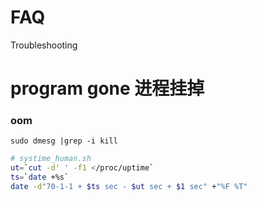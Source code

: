 # FAQ
Troubleshooting


# program gone 进程挂掉
### oom
```
sudo dmesg |grep -i kill
```
```bash
# systime_human.sh
ut=`cut -d' ' -f1 </proc/uptime`
ts=`date +%s`
date -d"70-1-1 + $ts sec - $ut sec + $1 sec" +"%F %T"
```

